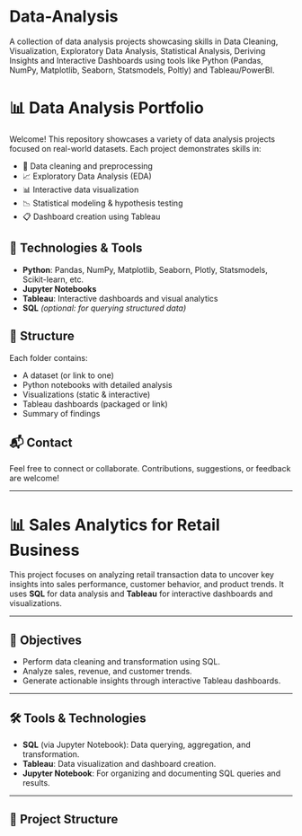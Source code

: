 # Data-Analysis
A collection of data analysis projects showcasing skills in Data Cleaning, Visualization, Exploratory Data Analysis, Statistical Analysis, Deriving Insights and Interactive Dashboards using tools like Python (Pandas, NumPy, Matplotlib, Seaborn, Statsmodels, Poltly) and Tableau/PowerBI.

# 📊 Data Analysis Portfolio

Welcome! This repository showcases a variety of data analysis projects focused on real-world datasets. Each project demonstrates skills in:

- 📌 Data cleaning and preprocessing
- 📈 Exploratory Data Analysis (EDA)
- 📊 Interactive data visualization
- 📉 Statistical modeling & hypothesis testing
- 📋 Dashboard creation using Tableau

## 🔧 Technologies & Tools
- **Python**: Pandas, NumPy, Matplotlib, Seaborn, Plotly, Statsmodels, Scikit-learn, etc.
- **Jupyter Notebooks**
- **Tableau**: Interactive dashboards and visual analytics
- **SQL** *(optional: for querying structured data)*

## 📁 Structure
Each folder contains:
- A dataset (or link to one)
- Python notebooks with detailed analysis
- Visualizations (static & interactive)
- Tableau dashboards (packaged or link)
- Summary of findings

## 📬 Contact
Feel free to connect or collaborate. Contributions, suggestions, or feedback are welcome!



-----------
# 📊 Sales Analytics for Retail Business

This project focuses on analyzing retail transaction data to uncover key insights into sales performance, customer behavior, and product trends. It uses **SQL** for data analysis and **Tableau** for interactive dashboards and visualizations.

---

## 📌 Objectives

- Perform data cleaning and transformation using SQL.
- Analyze sales, revenue, and customer trends.
- Generate actionable insights through interactive Tableau dashboards.

---

## 🛠️ Tools & Technologies

- **SQL** (via Jupyter Notebook): Data querying, aggregation, and transformation.
- **Tableau**: Data visualization and dashboard creation.
- **Jupyter Notebook**: For organizing and documenting SQL queries and results.

---

## 📂 Project Structure



